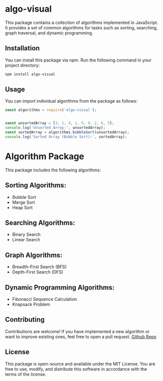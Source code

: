 # algo-visual

This package contains a collection of algorithms implemented in JavaScript. It provides a set of common algorithms for tasks such as sorting, searching, graph traversal, and dynamic programming.

## Installation

You can install this package via npm. Run the following command in your project directory:

```bash
npm install algo-visual
```
## Usage

You can import individual algorithms from the package as follows:

```javascript
const algorithms = require('algo-visual');


const unsortedArray = [3, 1, 4, 1, 5, 9, 2, 6, 5];
console.log('Unsorted Array:', unsortedArray);
const sortedArray = algorithms.bubbleSort(unsortedArray);
console.log('Sorted Array (Bubble Sort):', sortedArray);
```
# Algorithm Package

This package includes the following algorithms:

## Sorting Algorithms:
- Bubble Sort
- Merge Sort
- Heap Sort

## Searching Algorithms:
- Binary Search
- Linear Search

## Graph Algorithms:
- Breadth-First Search (BFS)
- Depth-First Search (DFS)

## Dynamic Programming Algorithms:
- Fibonacci Sequence Calculation
- Knapsack Problem

## Contributing

Contributions are welcome! If you have implemented a new algorithm or want to improve existing ones, feel free to open a pull request.
[Github Repo](https://github.com/VesperAkshay/algo-visual)

## License

This package is open-source and available under the MIT License. You are free to use, modify, and distribute this software in accordance with the terms of the license.